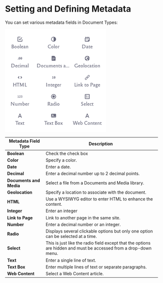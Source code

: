 # Setting and Defining Metadata

You can set various metadata fields in Document Types: 

![List of different metadata fields you can define.](setting-and-defining-metadata/images/01.png)

| **Metadata Field Type** | **Description** |
| --- | --- |
| **Boolean** | Check the check box |
| **Color** | Specify a color. |
| **Date** | Enter a date. |
| **Decimal** | Enter a decimal number up to 2 decimal points. |
| **Documents and Media** | Select a file from a Documents and Media library. |
| **Geolocation** | Specify a location to associate with the document. |
| **HTML** | Use a WYSIWYG editor to enter HTML to enhance the content. |
| **Integer** | Enter an integer |
| **Link to Page** | Link to another page in the same site. |
| **Number** | Enter a decimal number or an integer. |
| **Radio** | Displays several clickable options but only one option can be selected at a time. |
| **Select** | This is just like the radio field except that the options are hidden and must be accessed from a drop-down menu. |
| **Text** | Enter a single line of text. |
| **Text Box** | Enter multiple lines of text or separate paragraphs. |
| **Web Content** | Select a Web Content article. |

